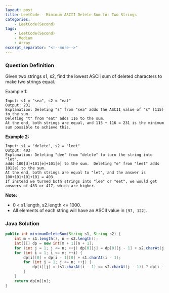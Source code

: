 ```yaml
---
layout: post
title: LeetCode - Minimum ASCII Delete Sum for Two Strings
categories:
    - LeetCode(Second)
tags:
    - LeetCode(Second)
    - Medium
    - Array
excerpt_separator: "<!--more-->"
---
```


### Question Definition
Given two strings s1, s2, find the lowest ASCII sum of deleted characters to make two strings equal.
<!--more-->

Example 1:
```
Input: s1 = "sea", s2 = "eat"
Output: 231
Explanation: Deleting "s" from "sea" adds the ASCII value of "s" (115) to the sum.
Deleting "t" from "eat" adds 116 to the sum.
At the end, both strings are equal, and 115 + 116 = 231 is the minimum sum possible to achieve this.
```
**Example 2:**
```
Input: s1 = "delete", s2 = "leet"
Output: 403
Explanation: Deleting "dee" from "delete" to turn the string into "let",
adds 100[d]+101[e]+101[e] to the sum.  Deleting "e" from "leet" adds 101[e] to the sum.
At the end, both strings are equal to "let", and the answer is 100+101+101+101 = 403.
If instead we turned both strings into "lee" or "eet", we would get answers of 433 or 417, which are higher.
```
**Note:**
* 0 < s1.length, s2.length <= 1000.
* All elements of each string will have an ASCII value in `[97, 122]`.
### Java Solution
```java
public int minimumDeleteSum(String s1, String s2) {
    int m = s1.length(), n = s2.length();
    int[][] dp = new int[m + 1][n + 1];
    for (int j = 1; j <= n; ++j) dp[0][j] = dp[0][j - 1] + s2.charAt(j - 1);
    for (int i = 1; i <= m; ++i) {
        dp[i][0] = dp[i - 1][0] + s1.charAt(i - 1);
        for (int j = 1; j <= n; ++j) {
            dp[i][j] = (s1.charAt(i - 1) == s2.charAt(j - 1)) ? dp[i - 1][j - 1] : Math.min(dp[i - 1][j] + s1.charAt(i - 1), dp[i][j - 1] + s2.charAt(j - 1));
        }
    }
    return dp[m][n];
}
```